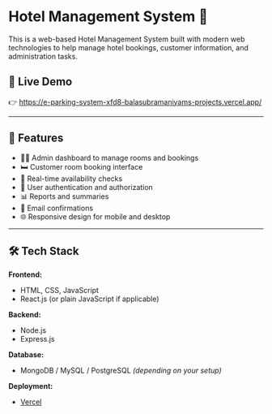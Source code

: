 # Hotel Management System 🏨

This is a web-based Hotel Management System built with modern web technologies to help manage hotel bookings, customer information, and administration tasks.

## 🚀 Live Demo

👉 https://e-parking-system-xfd8-balasubramaniyams-projects.vercel.app/

---

## 📌 Features

- 🧑‍💼 Admin dashboard to manage rooms and bookings
- 🛏️ Customer room booking interface
- 📅 Real-time availability checks
- 🔐 User authentication and authorization
- 📊 Reports and summaries
- 📧 Email confirmations
- 🌐 Responsive design for mobile and desktop

---

## 🛠️ Tech Stack

**Frontend:**
- HTML, CSS, JavaScript
- React.js (or plain JavaScript if applicable)

**Backend:**
- Node.js
- Express.js

**Database:**
- MongoDB / MySQL / PostgreSQL *(depending on your setup)*

**Deployment:**
- [Vercel](https://vercel.com)
